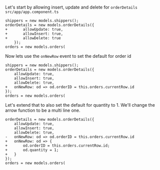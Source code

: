 ﻿Let's start by allowing insert, update and delete for `orderDetails`
`src/app/app.component.ts`
```csdiff
shippers = new models.shippers();
orderDetails = new models.orderDetails({
+       allowUpdate: true,
+       allowInsert: true,
+       allowDelete: true
    });
orders = new models.orders(
```

Now lets use the `onNewRow` event to set the default for order id
```csdiff
shippers = new models.shippers();
orderDetails = new models.orderDetails({
    allowUpdate: true,
    allowInsert: true,
    allowDelete: true,
+   onNewRow: od => od.orderID = this.orders.currentRow.id
});
orders = new models.orders(
```

Let's extend that to also set the default for quantity to 1. We'll change the arrow function to be a multi line one.

```csdiff
orderDetails = new models.orderDetails({
    allowUpdate: true,
    allowInsert: true,
    allowDelete: true,
-   onNewRow: od => od.orderID = this.orders.currentRow.id
+   onNewRow: od => {
+       od.orderID = this.orders.currentRow.id;
+       od.quantity = 1;
+   }
});
orders = new models.orders(

```